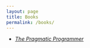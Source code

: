 ```yaml
---
layout: page
title: Books
permalink: /books/
---
```


*  _[The Pragmatic Programmer](https://www.amazon.in/Pragmatic-Programmer-Andrew-Hunt/dp/8131722422/ref=sr_1_1?ie=UTF8&qid=1546087697&sr=8-1&keywords=the+pragmatic+programmer)_
